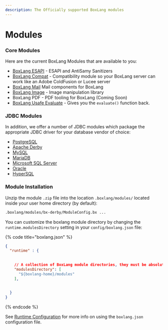 ```yaml
---
description: The Officially supported BoxLang modules
---
```


# Modules

### Core Modules

Here are the current BoxLang Modules that are available to you:

* [BoxLang ESAPI](https://forgebox.io/view/bx-esapi) - ESAPI and AntiSamy Sanitizers
* [BoxLang Compat](https://forgebox.io/view/bx-compat) - Compatibility module so your BoxLang server can work like an Adobe ColdFusion or Lucee server
* [BoxLang Mail](https://forgebox.io/view/bx-mail) Mail components for BoxLang
* [BoxLang Image](https://forgebox.io/view/bx-image) - Image manipulation library
* BoxLang PDF - PDF tooling for BoxLang (Coming Soon)
* [BoxLang Usafe Evaluate](https://forgebox.io/view/bx-unsafe-evaluate) - Gives you the `evaluate()` function back.

### JDBC Modules

In addition, we offer a number of JDBC modules which package the appropriate JDBC driver for your database vendor of choice:

* [PostgreSQL](https://forgebox.io/view/bx-postgresql)
* [Apache Derby](https://forgebox.io/view/bx-derby)
* [MySQL](https://forgebox.io/view/bx-mysql)
* [MariaDB](https://forgebox.io/view/bx-mariadb)
* [Microsoft SQL Server](https://forgebox.io/view/bx-mssql)
* [Oracle](https://forgebox.io/view/bx-oracle)
* [HyperSQL](https://ortus-temp.s3.amazonaws.com/boxlang-modules/bx-hypersql/bx-hypersql-1.0.0.zip)

### Module Installation

Unzip the module `.zip` file into the location `.boxlang/modules/` located inside your user home directory (by default):

```bash
.boxlang/modules/bx-derby/ModuleConfig.bx ...
```

You can customize the boxlang module directory by changing the `runtime.modulesDirectory` setting in your `config/boxlang.json` file:

{% code title="boxlang.json" %}
```json
{
  "runtime" : {
    
    
    // A collection of BoxLang module directories, they must be absolute paths
    "modulesDirectory": [
      "${boxlang-home}/modules"
    ],
    
    
  }
}
```
{% endcode %}

See [Runtime Configuration](../configuration.md) for more info on using the `boxlang.json` configuration file.
